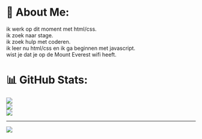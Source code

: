 # 💫 About Me:
ik werk op dit moment met html/css.<br>ik zoek naar stage.<br>ik zoek hulp met coderen.<br>ik leer nu html/css en ik ga beginnen met javascript.<br>wist je dat je op de Mount Everest wifi heeft.<br>

# 📊 GitHub Stats:
![](https://github-readme-stats.vercel.app/api?username=amar804&theme=dark&hide_border=false&include_all_commits=false&count_private=false)<br/>
![](https://nirzak-streak-stats.vercel.app/?user=amar804&theme=dark&hide_border=false)<br/>
![](https://github-readme-stats.vercel.app/api/top-langs/?username=amar804&theme=dark&hide_border=false&include_all_commits=false&count_private=false&layout=compact)

---
[![](https://visitcount.itsvg.in/api?id=amar804&icon=0&color=0)](https://visitcount.itsvg.in)

<!-- Proudly created with GPRM ( https://gprm.itsvg.in ) -->
